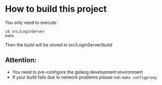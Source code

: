 # How to build this project
You only need to execute
```
cd src/LoginServer
make
```
Then the build will be stored in src/LoginServer/build
## Attention:
* You need to pre-configure the golang development environment
* If your build fails due to network problems please run `make configproxy`